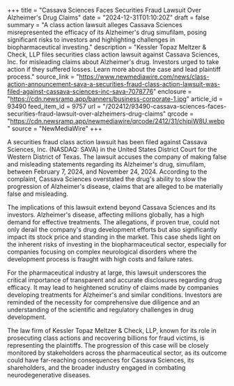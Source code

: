 +++
title = "Cassava Sciences Faces Securities Fraud Lawsuit Over Alzheimer's Drug Claims"
date = "2024-12-31T01:10:20Z"
draft = false
summary = "A class action lawsuit alleges Cassava Sciences misrepresented the efficacy of its Alzheimer's drug simufilam, posing significant risks to investors and highlighting challenges in biopharmaceutical investing."
description = "Kessler Topaz Meltzer & Check, LLP files securities class action lawsuit against Cassava Sciences, Inc. for misleading claims about Alzheimer's drug. Investors urged to take action if they suffered losses. Learn more about the case and lead plaintiff process."
source_link = "https://www.newmediawire.com/news/class-action-announcement-sava-a-securities-fraud-class-action-lawsuit-was-filed-against-cassava-sciences-inc-sava-7078776"
enclosure = "https://cdn.newsramp.app/banners/business-corporate-1.jpg"
article_id = 93490
feed_item_id = 9757
url = "/202412/93490-cassava-sciences-faces-securities-fraud-lawsuit-over-alzheimers-drug-claims"
qrcode = "https://cdn.newsramp.app/newmediawire/qrcode/2412/31/chipiW8U.webp"
source = "NewMediaWire"
+++

<p>A securities fraud class action lawsuit has been filed against Cassava Sciences, Inc. (NASDAQ: SAVA) in the United States District Court for the Western District of Texas. The lawsuit accuses the company of making false and misleading statements regarding its Alzheimer's drug, simufilam, between February 7, 2024, and November 24, 2024. According to the complaint, Cassava Sciences overstated the drug's ability to slow the progression of Alzheimer's disease, claims that are alleged to be materially false and misleading.</p><p>The implications of this lawsuit extend beyond Cassava Sciences and its investors. Alzheimer's disease, affecting millions globally, has a high demand for effective treatments. The allegations, if proven true, could not only derail the company's drug development efforts but also significantly impact its stock price and standing in the market. This case sheds light on the inherent risks of investing in the biopharmaceutical sector, especially for companies focusing on complex neurological disorders where the development process is fraught with high costs and failure rates.</p><p>For the pharmaceutical industry at large, this lawsuit underscores the critical importance of transparent and accurate disclosures regarding drug efficacy. It may lead to heightened scrutiny of claims made by companies developing treatments for Alzheimer's and similar conditions. Investors are reminded of the necessity for comprehensive due diligence and an understanding of the scientific and regulatory challenges in drug development.</p><p>The law firm of Kessler Topaz Meltzer & Check, LLP, known for its role in prosecuting class actions and recovering billions for fraud victims, is representing the plaintiffs. The progression of this case will be closely monitored by stakeholders across the pharmaceutical sector, as its outcome could have far-reaching consequences for Cassava Sciences, its shareholders, and the broader industry engaged in combating neurodegenerative diseases.</p>